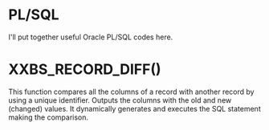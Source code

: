 # PL/SQL
I'll put together useful Oracle PL/SQL codes here.

# XXBS_RECORD_DIFF()
This function compares all the columns of a record with another record by using a unique identifier. Outputs the columns with the old and new (changed) values. It dynamically generates and executes the SQL statement making the comparison.
